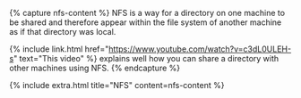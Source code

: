 {% capture nfs-content %}
NFS is a way for a directory on one machine to be shared and therefore appear within the file system of another machine as if that directory was local.

{% include link.html href="https://www.youtube.com/watch?v=c3dL0ULEH-s" text="This video" %} explains well how you can share a directory with other machines using NFS.
{% endcapture %}

{% include extra.html title="NFS" content=nfs-content %}
